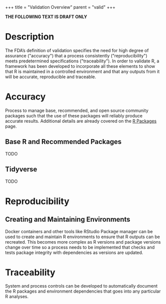 +++
title = "Validation Overview"
parent = "valid"
+++

**THE FOLLOWING TEXT IS DRAFT ONLY**

# Description

The FDA’s definition of validation specifies the need for high degree of assurance ("accuracy") that a process consistently ("reproducibility")  meets predetermined specifications ("traceability").  In order to validate R, a framework has been developed to incorporate all these elements to show that R is maintained in a controlled environment and that any outputs from it will be accurate, reproducible and traceable.  

# Accuracy

Process to manage base, recommended, and open source community packages such that the use of these packages will reliably produce accurate results.  Additional details are already covered on the [R Packages](../packages) page.  

## Base R and Recommended Packages

TODO

## Tidyverse

TODO

# Reproducibility

## Creating and Maintaining Environments

Docker containers and other tools like RStudio Package manager can be used to create and maintain R environments to ensure that R outputs can be recreated.  This becomes more complex as R versions and package versions change over time so a process needs to be implemented that checks and tests package integrity with dependencies as versions are updated.  

# Traceability

System and process controls can be developed to automatically document the R packages and environment dependencies that goes into any particular R analyses.
